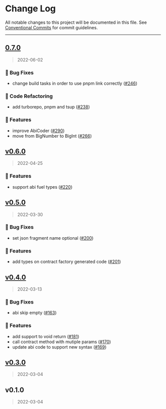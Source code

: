 # Change Log

All notable changes to this project will be documented in this file.
See [Conventional Commits](https://conventionalcommits.org) for commit guidelines.

---


<a name="0.7.0"></a>
## [0.7.0](https://github.com/FuelLabs/fuels-ts/compare/v0.6.0...0.7.0)

> 2022-06-02

### 🐞 Bug Fixes

* change build tasks in order to use pnpm link correctly ([#246](https://github.com/FuelLabs/fuels-ts/issues/246))

### 📃 Code Refactoring

* add turborepo, pnpm and tsup ([#238](https://github.com/FuelLabs/fuels-ts/issues/238))

### 🚀 Features

* improve AbiCoder ([#290](https://github.com/FuelLabs/fuels-ts/issues/290))
* move from BigNumber to BigInt ([#266](https://github.com/FuelLabs/fuels-ts/issues/266))


<a name="v0.6.0"></a>
## [v0.6.0](https://github.com/FuelLabs/fuels-ts/compare/v0.5.0...v0.6.0)

> 2022-04-25

### 🚀 Features

* support abi fuel types ([#220](https://github.com/FuelLabs/fuels-ts/issues/220))


<a name="v0.5.0"></a>
## [v0.5.0](https://github.com/FuelLabs/fuels-ts/compare/v0.4.0...v0.5.0)

> 2022-03-30

### 🐞 Bug Fixes

* set json fragment name optional ([#200](https://github.com/FuelLabs/fuels-ts/issues/200))

### 🚀 Features

* add types on contract factory generated code ([#201](https://github.com/FuelLabs/fuels-ts/issues/201))


<a name="v0.4.0"></a>
## [v0.4.0](https://github.com/FuelLabs/fuels-ts/compare/v0.3.0...v0.4.0)

> 2022-03-13

### 🐞 Bug Fixes

* abi skip empty ([#163](https://github.com/FuelLabs/fuels-ts/issues/163))

### 🚀 Features

* add support to void return ([#181](https://github.com/FuelLabs/fuels-ts/issues/181))
* call contract method with mutiple params ([#170](https://github.com/FuelLabs/fuels-ts/issues/170))
* update abi code to support new syntax ([#169](https://github.com/FuelLabs/fuels-ts/issues/169))


<a name="v0.3.0"></a>
## [v0.3.0](https://github.com/FuelLabs/fuels-ts/compare/v0.1.0...v0.3.0)

> 2022-03-04


<a name="v0.1.0"></a>
## v0.1.0

> 2022-03-04

